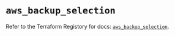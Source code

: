 # `aws_backup_selection`

Refer to the Terraform Registory for docs: [`aws_backup_selection`](https://registry.terraform.io/providers/hashicorp/aws/5.6.1/docs/resources/backup_selection).
